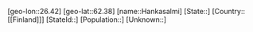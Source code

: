 ﻿---
location: [62.38,26.42]
mapzoom: [7,12] 
mapmarker: city 
type: City
tags:
- geo/City


SpocWebEntityId: 30758
isDeleted: false
confidential: public

---
[geo-lon::26.42]
[geo-lat::62.38]
[name::Hankasalmi]
[State::]
[Country::[[Finland]]]
[StateId::]
[Population::]
[Unknown::]

